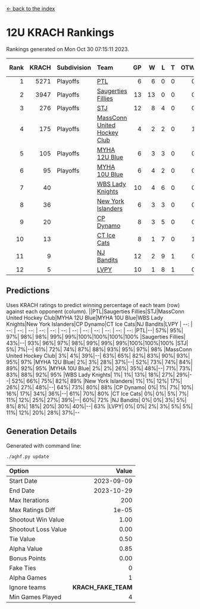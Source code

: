 [<- back to the index](readme.md)
# 12U KRACH Rankings
Rankings generated on Mon Oct 30 07:15:11 2023.

Rank|KRACH|Subdivision|Team|GP|W|L|T|OTW|OTL|SoS|Exp Wins|Win Diff
---:|---:|:---|:---|---:|---:|---:|---:|---:|---:|---:|---:|---:
1|5271|Playoffs|[PTL](https://gamesheetstats.com/seasons/3663/teams/140798/schedule)|6|6|0|0|0|0|116|6.9|0.0
2|3947|Playoffs|[Saugerties Fillies](https://gamesheetstats.com/seasons/3663/teams/140805/schedule)|13|13|0|0|0|0|47|13.8|-0.0
3|276|Playoffs|[STJ](https://gamesheetstats.com/seasons/3663/teams/140800/schedule)|12|8|4|0|0|0|1152|8.9|0.0
4|175|Playoffs|[MassConn United Hockey Club](https://gamesheetstats.com/seasons/3663/teams/140797/schedule)|4|2|2|0|1|0|874|2.9|0.0
5|105|Playoffs|[MYHA 12U Blue](https://gamesheetstats.com/seasons/3663/teams/140799/schedule)|6|3|3|0|0|1|1542|3.9|0.0
6|95|Playoffs|[MYHA 10U Blue](https://gamesheetstats.com/seasons/3663/teams/140806/schedule)|6|4|2|0|0|0|90|4.9|0.0
7|40||[WBS Lady Knights](https://gamesheetstats.com/seasons/3663/teams/140808/schedule)|10|4|6|0|0|0|1145|4.9|0.0
8|36||[New York Islanders](https://gamesheetstats.com/seasons/3663/teams/140809/schedule)|6|3|3|0|0|0|786|3.9|0.0
9|20||[CP Dynamo](https://gamesheetstats.com/seasons/3663/teams/140802/schedule)|8|3|5|0|0|1|497|3.9|0.0
10|13||[CT Ice Cats](https://gamesheetstats.com/seasons/3663/teams/140801/schedule)|8|1|7|0|1|0|1521|1.9|0.0
11|9||[NJ Bandits](https://gamesheetstats.com/seasons/3663/teams/140807/schedule)|12|2|9|1|0|0|1230|3.4|0.0
12|5||[LVPY](https://gamesheetstats.com/seasons/3663/teams/140804/schedule)|10|1|8|1|0|0|431|2.4|0.0

## Predictions
Uses KRACH ratings to predict winning percentage of each team (row) against each opponent (column).
||PTL|Saugerties Fillies|STJ|MassConn United Hockey Club|MYHA 12U Blue|MYHA 10U Blue|WBS Lady Knights|New York Islanders|CP Dynamo|CT Ice Cats|NJ Bandits|LVPY
| --: | --: | --: | --: | --: | --: | --: | --: | --: | --: | --: | --: | --: 
|PTL|--| 57%| 95%| 97%| 98%| 98%| 99%| 99%|100%|100%|100%|100%
|Saugerties Fillies| 43%|--| 93%| 96%| 97%| 98%| 99%| 99%| 99%|100%|100%|100%
|STJ|  5%|  7%|--| 61%| 72%| 74%| 87%| 88%| 93%| 95%| 97%| 98%
|MassConn United Hockey Club|  3%|  4%| 39%|--| 63%| 65%| 82%| 83%| 90%| 93%| 95%| 97%
|MYHA 12U Blue|  2%|  3%| 28%| 37%|--| 52%| 73%| 74%| 84%| 89%| 92%| 95%
|MYHA 10U Blue|  2%|  2%| 26%| 35%| 48%|--| 71%| 73%| 83%| 88%| 92%| 95%
|WBS Lady Knights|  1%|  1%| 13%| 18%| 27%| 29%|--| 52%| 66%| 75%| 82%| 89%
|New York Islanders|  1%|  1%| 12%| 17%| 26%| 27%| 48%|--| 64%| 73%| 80%| 88%
|CP Dynamo|  0%|  1%|  7%| 10%| 16%| 17%| 34%| 36%|--| 61%| 70%| 80%
|CT Ice Cats|  0%|  0%|  5%|  7%| 11%| 12%| 25%| 27%| 39%|--| 60%| 72%
|NJ Bandits|  0%|  0%|  3%|  5%|  8%|  8%| 18%| 20%| 30%| 40%|--| 63%
|LVPY|  0%|  0%|  2%|  3%|  5%|  5%| 11%| 12%| 20%| 28%| 37%|--

## Generation Details

Generated with command line:
```
./aghf.py update
```

| Option | Value |
| :----- | ----: |
| Start Date | 2023-09-09 |
| End Date | 2023-10-29 |
| Max Iterations | 200 |
| Max Ratings Diff | 1e-05 |
| Shootout Win Value | 1.00 |
| Shootout Loss Value | 0.00 |
| Tie Value | 0.50 |
| Alpha Value | 0.85 |
| Bonus Points | 0.00 |
| Fake Ties | 0 |
| Alpha Games | 1 |
| Ignore teams | __KRACH_FAKE_TEAM__ |
| Min Games Played | 4 |

